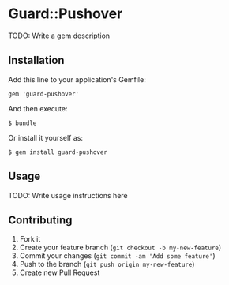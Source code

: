 # Guard::Pushover

TODO: Write a gem description

## Installation

Add this line to your application's Gemfile:

    gem 'guard-pushover'

And then execute:

    $ bundle

Or install it yourself as:

    $ gem install guard-pushover

## Usage

TODO: Write usage instructions here

## Contributing

1. Fork it
2. Create your feature branch (`git checkout -b my-new-feature`)
3. Commit your changes (`git commit -am 'Add some feature'`)
4. Push to the branch (`git push origin my-new-feature`)
5. Create new Pull Request
